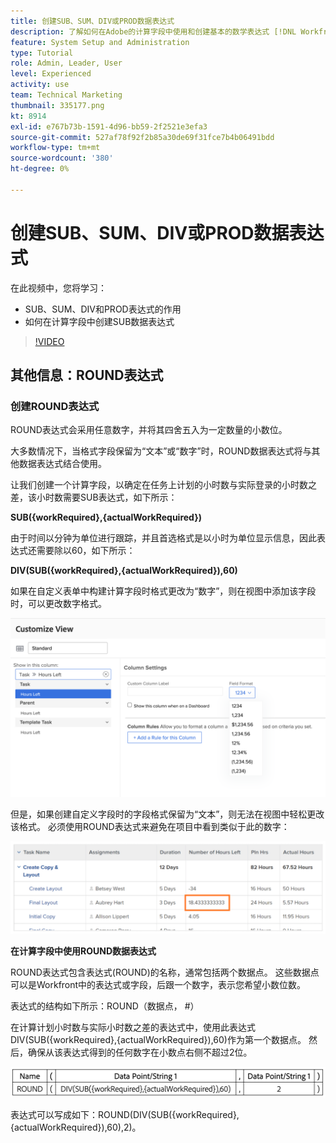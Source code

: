 ```yaml
---
title: 创建SUB、SUM、DIV或PROD数据表达式
description: 了解如何在Adobe的计算字段中使用和创建基本的数学表达式 [!DNL Workfront].
feature: System Setup and Administration
type: Tutorial
role: Admin, Leader, User
level: Experienced
activity: use
team: Technical Marketing
thumbnail: 335177.png
kt: 8914
exl-id: e767b73b-1591-4d96-bb59-2f2521e3efa3
source-git-commit: 527af78f92f2b85a30de69f31fce7b4b06491bdd
workflow-type: tm+mt
source-wordcount: '380'
ht-degree: 0%

---
```


# 创建SUB、SUM、DIV或PROD数据表达式

在此视频中，您将学习：

* SUB、SUM、DIV和PROD表达式的作用
* 如何在计算字段中创建SUB数据表达式

>[!VIDEO](https://video.tv.adobe.com/v/335177/?quality=12)

## 其他信息：ROUND表达式

### 创建ROUND表达式

ROUND表达式会采用任意数字，并将其四舍五入为一定数量的小数位。

大多数情况下，当格式字段保留为“文本”或“数字”时，ROUND数据表达式将与其他数据表达式结合使用。

让我们创建一个计算字段，以确定在任务上计划的小时数与实际登录的小时数之差，该小时数需要SUB表达式，如下所示：

**SUB({workRequired},{actualWorkRequired})**

由于时间以分钟为单位进行跟踪，并且首选格式是以小时为单位显示信息，因此表达式还需要除以60，如下所示：

**DIV(SUB({workRequired},{actualWorkRequired}),60)**

如果在自定义表单中构建计算字段时格式更改为“数字”，则在视图中添加该字段时，可以更改数字格式。

![具有利用率的工作负载平衡器报告](assets/round01.png)

但是，如果创建自定义字段时的字段格式保留为“文本”，则无法在视图中轻松更改该格式。 必须使用ROUND表达式来避免在项目中看到类似于此的数字：

![具有利用率的工作负载平衡器报告](assets/round02.png)

<b>在计算字段中使用ROUND数据表达式</b>

ROUND表达式包含表达式(ROUND)的名称，通常包括两个数据点。 这些数据点可以是Workfront中的表达式或字段，后跟一个数字，表示您希望小数位数。

表达式的结构如下所示：ROUND（数据点， #）

在计算计划小时数与实际小时数之差的表达式中，使用此表达式DIV(SUB({workRequired},{actualWorkRequired}),60)作为第一个数据点。 然后，确保从该表达式得到的任何数字在小数点右侧不超过2位。

![具有利用率的工作负载平衡器报告](assets/round03.png)

表达式可以写成如下：ROUND(DIV(SUB({workRequired},{actualWorkRequired}),60),2)。

